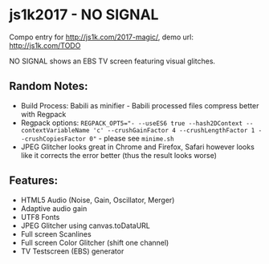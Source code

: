 # js1k2017 - NO SIGNAL

Compo entry for http://js1k.com/2017-magic/, demo url: http://js1k.com/TODO

NO SIGNAL shows an EBS TV screen featuring visual glitches.

## Random Notes:
- Build Process: Babili as minifier - Babili processed files compress better with Regpack
- Regpack options: `REGPACK_OPT5="- --useES6 true --hash2DContext --contextVariableName 'c' --crushGainFactor 4 --crushLengthFactor 1 --crushCopiesFactor 0"` - please see `minime.sh`
- JPEG Glitcher looks great in Chrome and Firefox, Safari however looks like it corrects the error better (thus the result looks worse)

## Features:
- HTML5 Audio (Noise, Gain, Oscillator, Merger)
- Adaptive audio gain
- UTF8 Fonts
- JPEG Glitcher using canvas.toDataURL
- Full screen Scanlines
- Full screen Color Glitcher (shift one channel)
- TV Testscreen (EBS) generator
